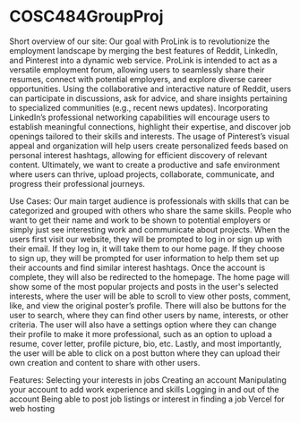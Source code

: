 # COSC484GroupProj

Short overview of our site: 
	Our goal with ProLink is to revolutionize the employment landscape by merging the best features of Reddit, LinkedIn, and Pinterest into a dynamic web service. ProLink is intended to act as a versatile employment forum, allowing users to seamlessly share their resumes, connect with potential employers, and explore diverse career opportunities. Using the collaborative and interactive nature of Reddit, users can participate in discussions, ask for advice, and share insights pertaining to specialized communities (e.g., recent news updates). Incorporating LinkedIn’s professional networking capabilities will encourage users to establish meaningful connections, highlight their expertise, and discover job openings tailored to their skills and interests. The usage of Pinterest’s visual appeal and organization will help users create personalized feeds based on personal interest hashtags, allowing for efficient discovery of relevant content. Ultimately, we want to create a productive and safe environment where users can thrive, upload projects, collaborate, communicate, and progress their professional journeys.

Use Cases:
	Our main target audience is professionals with skills that can be categorized and grouped with others who share the same skills. People who want to get their name and work to be shown to potential employers or simply just see interesting work and communicate about projects. When the users first visit our website, they will be prompted to log in or sign up with their email. If they log in, it will take them to our home page. If they choose to sign up, they will be prompted for user information to help them set up their accounts and find similar interest hashtags. Once the account is complete, they will also be redirected to the homepage. The home page will show some of the most popular projects and posts in the user's selected interests, where the user will be able to scroll to view other posts, comment, like, and view the original poster’s profile. There will also be buttons for the user to search, where they can find other users by name, interests, or other criteria. The user will also have a settings option where they can change their profile to make it more professional, such as an option to upload a resume, cover letter, profile picture, bio, etc. Lastly, and most importantly, the user will be able to click on a post button where they can upload their own creation and content to share with other users. 

Features: 
Selecting your interests in jobs
Creating an account
Manipulating your account to add work experience and skills
Logging in and out of the account
Being able to post job listings or interest in finding a job
Vercel for web hosting
